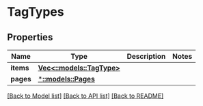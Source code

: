 # TagTypes

## Properties
Name | Type | Description | Notes
------------ | ------------- | ------------- | -------------
**items** | [**Vec<::models::TagType>**](TagType.md) |  | 
**pages** | [***::models::Pages**](Pages.md) |  | 

[[Back to Model list]](../README.md#documentation-for-models) [[Back to API list]](../README.md#documentation-for-api-endpoints) [[Back to README]](../README.md)


